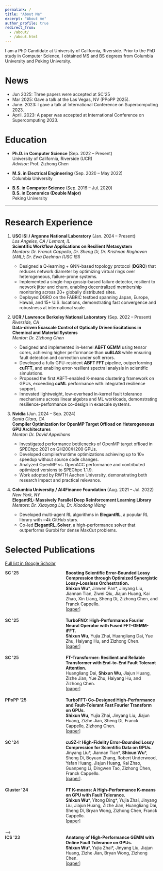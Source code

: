 ```yaml
---
permalink: /
title: "About Me"
excerpt: "About me"
author_profile: true
redirect_from: 
  - /about/
  - /about.html
---
```


I am a PhD Candidate at University of California, Riverside. Prior to the PhD study in Computer Science, I obtained MS and BS degrees from Columbia University and Peking University.

News
======
- Jun 2025: Three papers were accepted at SC'25
- Mar 2025: Gave a talk at the Las Vegas, NV (PPoPP 2025).  
- June. 2023: I gave a talk at International Conference on Supercomputing 2023.
- April. 2023: A paper was accepted at International Conference on Supercomputing 2023.

Education
======

- **Ph.D. in Computer Science** (Sep. 2022 – Present)  
  University of California, Riverside (UCR)  
  *Advisor:* Prof. Zizhong Chen

- **M.S. in Electrical Engineering** (Sep. 2020 – May 2022)  
  Columbia University

- **B.S. in Computer Science** (Sep. 2016 – Jul. 2020)  
  **B.S. in Economics (Double Major)**  
  Peking University

---

Research Experience
======

1. **USC ISI / Argonne National Laboratory** (Jan. 2024 – Present)  
   *Los Angeles, CA / Lemont, IL*  
   **Scientific Workflow Applications on Resilient Metasystem**  
   *Mentors: Dr. Franck Cappello, Dr. Sheng Di, Dr. Krishnan Raghavan (ANL); Dr. Ewa Deelman (USC ISI)*  
   - Designed a Q-learning + GNN-based topology protocol (**DGRO**) that reduces network diameter by optimizing virtual rings over heterogeneous, failure-prone systems.  
   - Implemented a single-hop gossip-based failure detector, resilient to network jitter and churn, enabling decentralized membership monitoring across 20+ globally distributed sites.  
   - Deployed DGRO on the FABRIC testbed spanning Japan, Europe, Hawaii, and 15+ U.S. locations, demonstrating fast convergence and robustness at international scale.

2. **UCR / Lawrence Berkeley National Laboratory** (Sep. 2022 – Present)  
   *Riverside, CA*  
   **Data-driven Exascale Control of Optically Driven Excitations in Chemical and Material Systems**  
   *Mentor: Dr. Zizhong Chen*  
   - Designed and implemented in-kernel **ABFT GEMM** using tensor cores, achieving higher performance than **cuBLAS** while ensuring fault detection and correction under soft errors.  
   - Developed a fully GPU-resident **ABFT FFT** pipeline, outperforming **cuFFT**, and enabling error-resilient spectral analysis in scientific simulations.  
   - Proposed the first ABFT-enabled K-means clustering framework on GPUs, exceeding **cuML** performance with integrated resilience support.  
   - Innovated lightweight, low-overhead in-kernel fault tolerance mechanisms across linear algebra and ML workloads, demonstrating resilience-performance co-design in exascale systems.

3. **Nvidia** (Jun. 2024 – Sep. 2024)  
   *Santa Clara, CA*  
   **Compiler Optimization for OpenMP Target Offload on Heterogeneous GPU Architectures**  
   *Mentor: Dr. David Appelhans*  
   - Investigated performance bottlenecks of OpenMP target offload in SPEChpc 2021 on GH200/H200 GPUs.  
   - Developed compiler/runtime optimizations achieving up to 10× speedup without source code changes.  
   - Analyzed OpenMP vs. OpenACC performance and contributed optimized versions to SPEChpc 1.1.9.  
   - Work adopted by RWTH Aachen University, demonstrating both research impact and practical relevance.

4. **Columbia University / AI4Finance Foundation** (Aug. 2021 – Jul. 2022)  
   *New York, NY*  
   **ElegantRL: Massively Parallel Deep Reinforcement Learning Library**  
   *Mentors: Dr. Xiaoyang Liu, Dr. Xiaodong Wang*  
   - Developed multi-agent RL algorithms in **ElegantRL**, a popular RL library with ~4k GitHub stars.  
   - Co-led **ElegantRL_Solver**, a high-performance solver that outperforms Gurobi for dense MaxCut problems.

Selected Publications
=====================

<p><a href="https://scholar.google.com/citations?user=MFWUo10AAAAJ&hl=zh-CN&oi=ao" target="_blank">Full list in Google Scholar</a></p>

<div style="display: flex; align-items: flex-start; margin-bottom: 20px;">
  <div style="min-width: 200px; font-weight: bold; color: #333; white-space: nowrap;">
    SC '25
  </div>
  <div>
    <strong>Boosting Scientific Error-Bounded Lossy Compression through Optimized Synergistic Lossy-Lossless Orchestration.</strong><br />
    <strong>Shixun Wu</strong>*, Jinwen Pan*, Jinyang Liu, Jiannan Tian, Ziwei Qiu, Jiajun Huang, Kai Zhao, Xin Liang, Sheng Di, Zizhong Chen, and Franck Cappello.<br />
    [<a href="https://arxiv.org/abs/2507.11165" target="_blank">paper</a>]
    <!-- <a href="https://arxiv.org/abs/2507.11165" target="_blank">2025 SC25: International Conference for High Performance Computing, Networking, Storage and Analysis</a>. -->
  </div>
</div>


<div style="display: flex; align-items: flex-start; margin-bottom: 20px;">
  <div style="min-width: 200px; font-weight: bold; color: #333; white-space: nowrap;">
    SC '25
  </div>
  <div>
    <strong>TurboFNO: High-Performance Fourier Neural Operator with Fused FFT-GEMM-iFFT.</strong><br />
    <strong>Shixun Wu</strong>, Yujia Zhai, Huangliang Dai, Yue Zhu, Haiyang Hu, and Zizhong Chen.<br />
    [<a href="https://arxiv.org/abs/2504.11681" target="_blank">paper</a>]
    <!-- <a href="https://arxiv.org/abs/2504.11681" target="_blank">2025 SC25: International Conference for High Performance Computing, Networking, Storage and Analysis</a>. -->
  </div>
</div>

<div style="display: flex; align-items: flex-start; margin-bottom: 20px;">
  <div style="min-width: 200px; font-weight: bold; color: #333; white-space: nowrap;">
    SC '25
  </div>
  <div>
    <strong>FT-Transformer: Resilient and Reliable Transformer with End-to-End Fault Tolerant Attention.</strong><br />
    Huangliang Dai, <strong>Shixun Wu</strong>, Jiajun Huang, Zizhe Jian, Yue Zhu, Haiyang Hu, and Zizhong Chen.<br />
    [<a href="https://arxiv.org/abs/2504.02211" target="_blank">paper</a>]
    <!-- <a href="https://arxiv.org/abs/2504.02211" target="_blank">2025 SC25: International Conference for High Performance Computing, Networking, Storage and Analysis</a>. -->
  </div>
</div>

<div style="display: flex; align-items: flex-start; margin-bottom: 20px;">
  <div style="min-width: 200px; font-weight: bold; color: #333; white-space: nowrap;">
    PPoPP '25
  </div>
  <div>
    <strong>TurboFFT: Co-Designed High-Performance and Fault-Tolerant Fast Fourier Transform on GPUs.</strong><br>
    <strong>Shixun Wu</strong>, Yujia Zhai, Jinyang Liu, Jiajun Huang, Zizhe Jian, Sheng Di, Franck Cappello, Zizhong Chen.<br>
    [<a href="https://dl.acm.org/doi/10.1145/3710848.3710853" target="_blank">paper</a>]
    <!-- <a href="https://dl.acm.org/doi/10.1145/3710848.3710853" target="_blank">PPoPP '2025: ACM SIGPLAN Symposium on Principles and Practice of Parallel Programming 2025</a>. -->
  </div>
</div>

<div style="display: flex; align-items: flex-start; margin-bottom: 20px;">
  <div style="min-width: 200px; font-weight: bold; color: #333; white-space: nowrap;">
    SC '24
  </div>
  <div>
    <strong>cuSZ-I: High-Fidelity Error-Bounded Lossy Compression for Scientific Data on GPUs.</strong><br>
    Jinyang Liu*, Jiannan Tian*, <strong>Shixun Wu</strong>*, Sheng Di, Boyuan Zhang, Robert Underwood, Yafan Huang, Jiajun Huang, Kai Zhao, Guanpeng Li, Dingwen Tao, Zizhong Chen, Franck Cappello.<br>
    <!-- <a href="https://www.computer.org/csdl/proceedings-article/sc/2024/529100a158/21HUVd8CAPC" target="_blank">2024 SC24: International Conference for High Performance Computing, Networking, Storage and Analysis</a>. -->
    [<a href="https://www.computer.org/csdl/proceedings-article/sc/2024/529100a158/21HUVd8CAPC" target="_blank">paper</a>].
  </div>
</div>

<div style="display: flex; align-items: flex-start; margin-bottom: 20px;">
  <div style="min-width: 200px; font-weight: bold; color: #333; white-space: nowrap;">
    Cluster '24
  </div>
  <div>
    <strong>FT K-means: A High-Performance K-means on GPU with Fault Tolerance.</strong><br>
    <strong>Shixun Wu</strong>*, Yitong Ding*, Yujia Zhai, Jinyang Liu, Jiajun Huang, Zizhe Jian, Huangliang Dai, Sheng Di, Bryan Wong, Zizhong Chen, Franck Cappello.<br>
    [<a href="https://www.computer.org/csdl/proceedings-article/cluster/2024/587100a322/21HPtzEXyCY" target="_blank">paper</a>]
    <!-- <a href="https://www.computer.org/csdl/proceedings-article/cluster/2024/587100a322/21HPtzEXyCY" target="_blank">2024 IEEE International Conference on Cluster Computing (CLUSTER)</a>. -->
  </div>
</div>

<!-- <div style="display: flex; align-items: flex-start; margin-bottom: 20px;">
  <div style="min-width: 200px; font-weight: bold; color: #333; white-space: nowrap;">
    HPDC '23
  </div>
  <div>
    <strong>FT-GEMM: A Fault Tolerant High Performance GEMM Implementation on x86 CPUs.</strong><br>
    <strong>Shixun Wu</strong>*, Yujia Zhai*, Jiajun Huang, Zizhe Jian, Zizhong Chen.<br>
    [<a href="https://dl.acm.org/doi/10.1145/3588195.3595947" target="_blank">paper</a>]
    <!-- <a href="https://dl.acm.org/doi/10.1145/3588195.3595947" target="_blank">The 32nd ACM International Symposium on High-Performance Parallel and Distributed Computing, Orlando, FL, USA, June 21–23, 2023</a>. DOI: 10.1145/3588195.3595947. -->
  </div>
</div> -->

<div style="display: flex; align-items: flex-start; margin-bottom: 20px;">
  <div style="min-width: 200px; font-weight: bold; color: #333; white-space: nowrap;">
    ICS '23
  </div>
  <div>
    <strong>Anatomy of High-Performance GEMM with Online Fault Tolerance on GPUs.</strong><br>
    <strong>Shixun Wu</strong>*, Yujia Zhai*, Jinyang Liu, Jiajun Huang, Zizhe Jian, Bryan Wong, Zizhong Chen.<br>
    [<a href="https://dl.acm.org/doi/10.1145/3577193.3593715" target="_blank">paper</a>]
    <!-- <a href="https://dl.acm.org/doi/10.1145/3577193.3593715" target="_blank">The 37th ACM International Conference on Supercomputing, Orlando, FL, USA, June 21–23, 2023</a>. DOI: 10.1145/3577193.3593715. -->
  </div>
</div>



<!-- Getting started
======
1. Register a GitHub account if you don't have one and confirm your e-mail (required!)
1. Fork [this repository](https://github.com/academicpages/academicpages.github.io) by clicking the "fork" button in the top right. 
1. Go to the repository's settings (rightmost item in the tabs that start with "Code", should be below "Unwatch"). Rename the repository "[your GitHub username].github.io", which will also be your website's URL.
1. Set site-wide configuration and create content & metadata (see below -- also see [this set of diffs](http://archive.is/3TPas) showing what files were changed to set up [an example site](https://getorg-testacct.github.io) for a user with the username "getorg-testacct")
1. Upload any files (like PDFs, .zip files, etc.) to the files/ directory. They will appear at https://[your GitHub username].github.io/files/example.pdf.  
1. Check status by going to the repository settings, in the "GitHub pages" section

Site-wide configuration
------
The main configuration file for the site is in the base directory in [_config.yml](https://github.com/academicpages/academicpages.github.io/blob/master/_config.yml), which defines the content in the sidebars and other site-wide features. You will need to replace the default variables with ones about yourself and your site's github repository. The configuration file for the top menu is in [_data/navigation.yml](https://github.com/academicpages/academicpages.github.io/blob/master/_data/navigation.yml). For example, if you don't have a portfolio or blog posts, you can remove those items from that navigation.yml file to remove them from the header. 

Create content & metadata
------
For site content, there is one markdown file for each type of content, which are stored in directories like _publications, _talks, _posts, _teaching, or _pages. For example, each talk is a markdown file in the [_talks directory](https://github.com/academicpages/academicpages.github.io/tree/master/_talks). At the top of each markdown file is structured data in YAML about the talk, which the theme will parse to do lots of cool stuff. The same structured data about a talk is used to generate the list of talks on the [Talks page](https://academicpages.github.io/talks), each [individual page](https://academicpages.github.io/talks/2012-03-01-talk-1) for specific talks, the talks section for the [CV page](https://academicpages.github.io/cv), and the [map of places you've given a talk](https://academicpages.github.io/talkmap.html) (if you run this [python file](https://github.com/academicpages/academicpages.github.io/blob/master/talkmap.py) or [Jupyter notebook](https://github.com/academicpages/academicpages.github.io/blob/master/talkmap.ipynb), which creates the HTML for the map based on the contents of the _talks directory).

**Markdown generator**

I have also created [a set of Jupyter notebooks](https://github.com/academicpages/academicpages.github.io/tree/master/markdown_generator
) that converts a CSV containing structured data about talks or presentations into individual markdown files that will be properly formatted for the academicpages template. The sample CSVs in that directory are the ones I used to create my own personal website at stuartgeiger.com. My usual workflow is that I keep a spreadsheet of my publications and talks, then run the code in these notebooks to generate the markdown files, then commit and push them to the GitHub repository.

How to edit your site's GitHub repository
------
Many people use a git client to create files on their local computer and then push them to GitHub's servers. If you are not familiar with git, you can directly edit these configuration and markdown files directly in the github.com interface. Navigate to a file (like [this one](https://github.com/academicpages/academicpages.github.io/blob/master/_talks/2012-03-01-talk-1.md) and click the pencil icon in the top right of the content preview (to the right of the "Raw | Blame | History" buttons). You can delete a file by clicking the trashcan icon to the right of the pencil icon. You can also create new files or upload files by navigating to a directory and clicking the "Create new file" or "Upload files" buttons. 

Example: editing a markdown file for a talk
![Editing a markdown file for a talk](/images/editing-talk.png)

For more info
------
More info about configuring academicpages can be found in [the guide](https://academicpages.github.io/markdown/). The [guides for the Minimal Mistakes theme](https://mmistakes.github.io/minimal-mistakes/docs/configuration/) (which this theme was forked from) might also be helpful. -->
